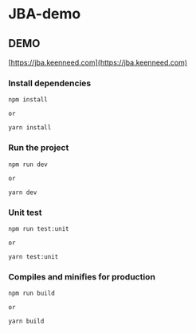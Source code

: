 # JBA-demo

## DEMO

[https://jba.keenneed.com](https://jba.keenneed.com)

### Install dependencies

```shell
npm install

or

yarn install
```

### Run the project

```shell
npm run dev

or

yarn dev
```

### Unit test

```shell
npm run test:unit

or

yarn test:unit
```

### Compiles and minifies for production

```shell
npm run build

or

yarn build
```


